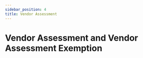 ```yaml
---
sidebar_position: 4
title: Vendor Assessment
---
```


# Vendor Assessment and Vendor Assessment Exemption

